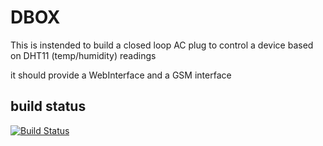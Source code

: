 DBOX
====

This is instended to build a closed loop AC plug to control a device based on DHT11 (temp/humidity) readings

it should provide a WebInterface and a GSM interface

build status
-----------

[![Build Status](https://travis-ci.com/giupo/DBox.svg?branch=master)](https://travis-ci.com/giupo/DBox)
